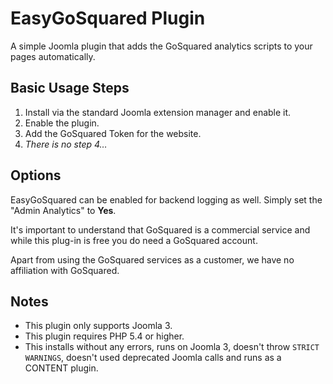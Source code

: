 # EasyGoSquared Plugin

A simple Joomla plugin that adds the GoSquared analytics scripts to your pages automatically.

## Basic Usage Steps
  1. Install via the standard Joomla extension manager and enable it.
  2. Enable the plugin.
  3. Add the GoSquared Token for the website.
  4. _There is no step 4…_

## Options

EasyGoSquared can be enabled for backend logging as well. Simply set the "Admin Analytics" to **Yes**.

It's important to understand that GoSquared is a commercial service and while this plug-in is free you do need a GoSquared account.

Apart from using the GoSquared services as a customer, we have no affiliation with GoSquared.

## Notes
 - This plugin only supports Joomla 3.
 - This plugin requires PHP 5.4 or higher.
 - This installs without any errors, runs on Joomla 3, doesn't throw `STRICT WARNINGS`, doesn't used deprecated Joomla calls and runs as a CONTENT plugin.
